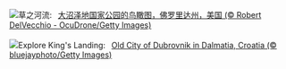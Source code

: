 ![](https://www.bing.com/th?id=OHR.AerialEverglades_ZH-CN3388982881_UHD.jpg&w=1000)草之河流:&nbsp;&ensp;[大沼泽地国家公园的鸟瞰图，佛罗里达州，美国 (© Robert DelVecchio - OcuDrone/Getty Images)](https://www.bing.com/th?id=OHR.AerialEverglades_ZH-CN3388982881_UHD.jpg)
<br><br/>
![](https://www.bing.com/th?id=OHR.DubrovnikTwilight_EN-US9005720216_UHD.jpg&w=1000)Explore King's Landing:&nbsp;&ensp;[Old City of Dubrovnik in Dalmatia, Croatia (© bluejayphoto/Getty Images)](https://www.bing.com/th?id=OHR.DubrovnikTwilight_EN-US9005720216_UHD.jpg)
<br><br/>
